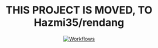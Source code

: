 <p align="center">
    <h1 align="center">THIS PROJECT IS MOVED, TO Hazmi35/rendang</h1>
</p>

<p align="center">
    <a href='https://github.com/Hazmi35/rendang/workflows/'>
        <img alt="Workflows" src="https://github.com/Hazmi35/rendang/workflows/Node.js%20CI/badge.svg">
    </a>
</p>

